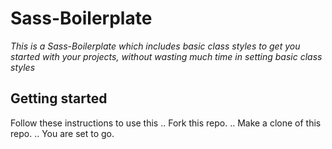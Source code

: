 # Sass-Boilerplate

_This is a Sass-Boilerplate which includes basic class styles to get you started with your projects, without wasting much time in setting basic class styles_

## Getting started

Follow these instructions to use this
.. Fork this repo.
.. Make a clone of this repo.
.. You are set to go.

